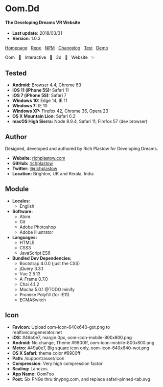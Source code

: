 # Oom.Dd

#### The Developing Dreams VR Website

+ __Last update:__  2018/03/31 <!-- OOMBUMPABLE -->
+ __Version:__      1.0.3 <!-- OOMBUMPABLE -->

[Homepage](http://oom-dd.richplastow.com/) &nbsp;
[Repo](https://github.com/richplastow/oom-dd) &nbsp;
[NPM](https://www.npmjs.com/package/oom-dd) &nbsp;
[Changelog](http://oom-dd.richplastow.com/CHANGELOG) &nbsp;
[Test](http://oom-dd.richplastow.com/support/test.html) &nbsp;
[Demo](http://oom-dd.richplastow.com/support/demo.html)  

Oom &nbsp;
🔅 &nbsp;
Interactive &nbsp;
🌟 &nbsp;
3d &nbsp;
🍍 &nbsp;
Website &nbsp;
✨




## Tested

+ __Android:__             Browser 4.4, Chrome 63
+ __iOS 11 (iPhone 5S):__  Safari 11
+ __iOS 7 (iPhone 5S):__   Safari 7
+ __Windows 10:__          Edge 14, IE 11
+ __Windows 7:__           IE 10
+ __Windows XP:__          Firefox 42, Chrome 36, Opera 23
+ __OS X Mountain Lion:__  Safari 6.2
+ __macOS High Sierra:__   Node 8.9.4, Safari 11, Firefox 57 (dev browser)




## Author

Designed, developed and authored by Rich Plastow for Developing Dreams.

+ __Website:__
  [richplastow.com](https://richplastow.com/)
+ __GitHub:__
  [richplastow](https://github.com/richplastow)
+ __Twitter:__
  [@richplastow](https://twitter.com/richplastow)
+ __Location:__
  Brighton, UK and Kerala, India




## Module

+ __Locales:__
  - English
+ __Software:__
  - Atom
  - Git
  - Adobe Photoshop
  - Adobe Illustrator
+ __Languages:__
  - HTML5
  - CSS3
  - JavaScript ES6
+ __Bundled Dev Dependencies:__
  - Bootstrap 4.0.0 (just the CSS)
  - jQuery 3.3.1
  - Vue 2.5.13
  - A-Frame 0.7.0
  - Chai 4.1.2
  - Mocha 5.0.1 @TODO minify
  - Promise Polyfill (for IE11)
  - ECMASwitch




## Icon

+ __Favicon:__      Upload oom-icon-640x640-got.png to realfavicongenerator.net
+ __iOS:__          #49a0e7, margin 0px, oom-icon-mobile-800x800.png
+ __Android:__      No change, Theme #9900ff, oom-icon-mobile-800x800.png
+ __Metro:__        #49a0e7, Big square icon only, oom-icon-640x640-wot.png
+ __OS X Safari:__  theme color #9900ff
+ __Path:__         /support/asset/icon
+ __Compression:__  Very high compression factor
+ __Scaling:__      Lanczos
+ __App Name:__     OomFoo
+ __Post:__         Six PNGs thru tinypng.com, and replace safari-pinned-tab.svg
